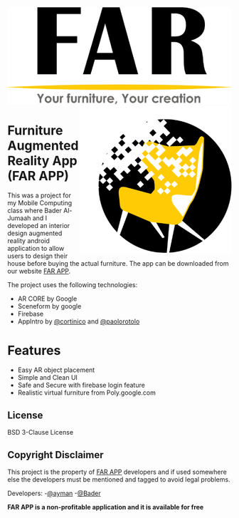 
![](app/src/main/res/drawable-hdpi/text_far.png) <img align ="right" src="app/src/main/res/drawable-hdpi/icon_far.png">


# Furniture Augmented Reality App (FAR APP)

This was a project for my Mobile Computing class where Bader Al-Jumaah and I developed an interior design augmented reality android application to allow users to design their house before buying the actual furniture. The app can be downloaded from our website [FAR APP](https://www.far.helep0d.xyz/). 

The project uses the following technologies:
  - AR CORE by Google
  - Sceneform by google
  - Firebase
  - AppIntro by [@cortinico](https://github.com/cortinico) and [@paolorotolo](https://github.com/paolorotolo)

# Features

  - Easy AR object placement
  - Simple and Clean UI
  - Safe and Secure with firebase login feature
  - Realistic virtual furniture from Poly.google.com

License
----

BSD 3-Clause License

Copyright Disclaimer
----

This project is the property of [FAR APP](https://www.far.helep0d.xyz/) developers and if used somewhere else the developers must be mentioned and tagged to avoid legal problems.

Developers:
-[@ayman](https://github.com/AymanKandil)
-[@Bader](https://github.com/BaderAlJuma)


**FAR APP is a non-profitable application and it is available for free**

